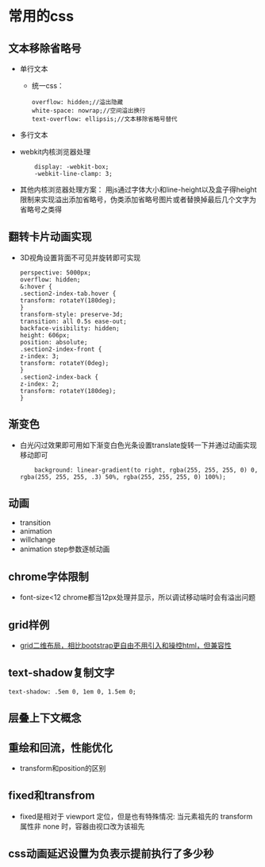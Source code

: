# 常用的css

## 文本移除省略号

* 单行文本
  * 统一css：

    ```-js
    overflow: hidden;//溢出隐藏
    white-space: nowrap;//空间溢出换行
    text-overflow: ellipsis;//文本移除省略号替代
    ```

* 多行文本
* webkit内核浏览器处理

    ```-js
        display: -webkit-box;
        -webkit-line-clamp: 3;
    ```

* 其他内核浏览器处理方案：
    用js通过字体大小和line-height以及盒子得height限制来实现溢出添加省略号，伪类添加省略号图片或者替换掉最后几个文字为省略号之类得

## 翻转卡片动画实现

* 3D视角设置背面不可见并旋转即可实现

    ```-js
    perspective: 5000px;
    overflow: hidden;
    &:hover {
    .section2-index-tab.hover {
    transform: rotateY(180deg);
    }
    transform-style: preserve-3d;
    transition: all 0.5s ease-out;
    backface-visibility: hidden;
    height: 606px;
    position: absolute;
    .section2-index-front {
    z-index: 3;
    transform: rotateY(0deg);
    }
    .section2-index-back {
    z-index: 2;
    transform: rotateY(180deg);
    }
    ```

## 渐变色

* 白光闪过效果即可用如下渐变白色光条设置translate旋转一下并通过动画实现移动即可

    ```-js
        background: linear-gradient(to right, rgba(255, 255, 255, 0) 0, rgba(255, 255, 255, .3) 50%, rgba(255, 255, 255, 0) 100%);
    ```

## 动画

* transition
* animation
* willchange
* animation step参数逐帧动画

## chrome字体限制

* font-size<12 chrome都当12px处理并显示，所以调试移动端时会有溢出问题

## grid样例

* [grid二维布局，相比bootstrap更自由不用引入和操控html，但兼容性](http://www.ruanyifeng.com/blog/2019/03/grid-layout-tutorial.html)

## text-shadow复制文字

```-js
text-shadow: .5em 0, 1em 0, 1.5em 0;
```

## 层叠上下文概念

## 重绘和回流，性能优化

* transform和position的区别

## fixed和transfrom

* fixed是相对于 viewport 定位，但是也有特殊情况: 当元素祖先的 transform 属性非 none 时，容器由视口改为该祖先

## css动画延迟设置为负表示提前执行了多少秒
